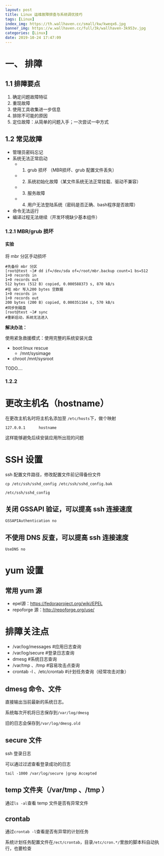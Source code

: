 ```yaml
---
layout: post
title: Linux 运维故障排查与系统调优技巧 
tags: [Linux]
index_img: https://th.wallhaven.cc/small/kw/kweqx6.jpg
banner_img: https://w.wallhaven.cc/full/3k/wallhaven-3k953v.jpg
categories: [Linux]
date: 2019-10-24 17:47:09
---
```


# 一、 排障

## 1.1 排障要点

1. 确定问题故障特征
2. 重现故障
3. 使用工具收集进一步信息
4. 排除不可能的原因
5. 定位故障：从简单的问题入手；一次尝试一中方式

## 1.2 常见故障

- 管理员密码忘记
- 系统无法正常启动
  - 1. grub 损坏 （MBR损坏、grub 配置文件丢失）
  - 2. 系统初始化故障（某文件系统无法正常挂载、驱动不兼容）
  - 3. 服务故障
  - 4. 用户无法登陆系统（密码是否正确、bash程序是否故障）
- 命令无法运行
- 编译过程无法继续（开发环境缺少基本组件）

### 1.2.1 MBR/grub 损坏

#### 实验

将 mbr 分区手动损坏

```bahs
#先备份 mbr 分区
[root@test ~]# dd if=/dev/sda of=/root/mbr.backup count=1 bs=512
1+0 records in
1+0 records out
512 bytes (512 B) copied, 0.000588373 s, 870 kB/s
#往 mbr 写入200 bytes 空数据
1+0 records in
1+0 records out
200 bytes (200 B) copied, 0.000351164 s, 570 kB/s
#同步到磁盘
[root@test ~]# sync
#重新启动，系统无法进入
```

**解决办法：**

使用紧急救援模式：使用完整的系统安装光盘

- boot:linux rescue
  - /mnt/sysimage
- chroot /mnt/sysroot


TODO....

### 1.2.2 



































# 更改主机名（hostname）

在更改主机名时将主机名添加至 `/etc/hosts`下，做个映射

`127.0.0.1		hostname` 

这样能够避免后续安装应用所出现的问题

<!-- more -->

# SSH 设置

ssh 配置文件路径，修改配置文件前记得备份文件

`cp /etc/ssh/sshd_config /etc/ssh/sshd_config.bak`

`/etc/ssh/sshd_config`



## 关闭 GSSAPI 验证，可以提高 ssh 连接速度

 `GSSAPIAuthentication no`

## 不使用 DNS 反查，可以提高 ssh 连接速度

 `UseDNS no`



# yum 设置

## 常用 yum 源

* epel源：https://fedoraproject.org/wiki/EPEL 
* repoforge 源：http://repoforge.org/use/ 


# 排障关注点

* /var/log/messages	\#应用日志查询
* /var/log/secure         \#登录日志查询
* dmesg                        \#系统日志查询
* /var/tmp 、/tmp       #容易攻击点查询
* crontab -l 、/etc/crontab    \#计划任务查询（经常攻击对象）

## dmesg 命令、文件

直接输出当前最新的系统日志。

系统每次开机将日志保存到`/var/log/dmesg`

旧的日志会保存到`/var/log/dmesg.old`

## secure 文件

ssh 登录日志

可以通过过滤查看登录成功的日志

`tail -1000 /var/log/secure |grep Accepted`

## temp 文件夹（/var/tmp 、/tmp ）

通过`ls -al`查看 temp 文件是否有异常文件

## crontab

通过`crontab -l`查看是否有异常的计划任务

系统计划任务配置文件在`/ect/crontab`，目录`/etc/cron.*/`里放的脚本科自动执行，也要检查
